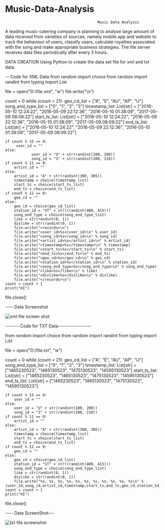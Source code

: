 # Music-Data-Analysis

                                              Music Data Analysis

A leading music-catering company is planning to analyse large amount of data received from
varieties of sources, namely mobile app and website to track the behaviour of users, classify users,
calculate royalties associated with the song and make appropriate business strategies. The file server
receives data files periodically after every 3 hours.



DATA CREATION
Using Python to create the data set file for xml and txt data.

-- Code for XML Data
from random import choice
from random import randint
from typing import List

file = open("D:/file.xml", "w")
file.write("<records>\n")

count = 0
while (count < 21):
    geo_cd_list = ["A", "E", "AU", "AP", "U"]
    song_end_type_list = ["0", "1", "2", "3"]
    timestamp_list: List[str] = ["2016-05-10 12:24:22", "2016-05-09 22:12:36", "2016-05-10 01:38:09",
                                 "2017-05-09 08:09:22"]
    start_ts_list: List[str] = ["2016-05-10 12:24:22", "2016-05-09 22:12:36", "2016-05-10 01:38:09",
                                "2017-05-09 08:09:22"]
    end_ts_list: List[str] = ["2016-05-10 12:24:22", "2016-05-09 22:12:36", "2016-05-10 01:38:09",
                              "2017-05-09 08:09:22"]

    if count % 15 == 0:
         user_id = ""
    else:
                user_id = "U" + str(randint(100, 200))
                song_id = "3" + str(randint(200, 210))
    if count % 11 == 0:
        artist_id = ""
    else:
        artist_id = "A" + str(randint(300, 305))
        timestamp = choice(timestamp_list)
        start_ts = choice(start_ts_list)
        end_ts = choice(end_ts_list)
    if count % 12 == 0:
        geo_cd = ""
    else:
        geo_cd = choice(geo_cd_list)
        station_id = "ST" + str((randint(400, 415)))
        song_end_type = choice(song_end_type_list)
        like = str(randint(0, 1))
        dislike = str(randint(0, 1))
        file.write("<records>\n")
        file.write("<user_id>%s</user_id>\n" % user_id)
        file.write("<song_id>%s</song_id>\n" % song_id)
        file.write("<artist_id>%s</artist_id>\n" % artist_id)
        file.write("<timestamp>%s</timestamp>\n" % timestamp)
        file.write("<start_ts>%s</start_ts>\n" % start_ts)
        file.write("<end_ts>%s</end_ts>\n" % end_ts)
        file.write("<geo_cd>%s</geo_cd>\n" % geo_cd)
        file.write("<station_id>%s</station_id>\n" % station_id)
        file.write("<song_end_type>%s</song_end_type>\n" % song_end_type)
        file.write("<like>%s</like>\n" % like)
        file.write("<dislike>%s</dislike>\n" % dislike)
        file.write("</records>\n")
    count = count + 1
    print("HI")
file.close()

---- Data Screenshot

![xml file screen shot](https://user-images.githubusercontent.com/34162166/38451713-8f6ab16a-3a52-11e8-88ea-1d2e49ec1e1a.png)


------- Code for TXT Data-----------------

from random import choice
from random import randint
from typing import List

file = open("D:/file.txt", "w")

count = 0
while (count < 21):
    geo_cd_list = ["A", "E", "AU", "AP", "U"]
    song_end_type_list = ["0", "1", "2", "3"]
    timestamp_list: List[str] = ["1465230523", "1465130523", "1475130523",
                                 "14595130523"]
    start_ts_list: List[str] = ["1465230523", "1465130523", "1475130523",
                                "14595130523"]
    end_ts_list: List[str] = ["1465230523", "1465130523", "1475130523",
                              "14595130523"]

    if count % 15 == 0:
        user_id = ""
    else:
        user_id = "U" + str(randint(100, 200))
        song_id = "3" + str(randint(200, 210))
    if count % 11 == 0:
        artist_id = ""
    else:
        artist_id = "A" + str(randint(300, 305))
        timestamp = choice(timestamp_list)
        start_ts = choice(start_ts_list)
        end_ts = choice(end_ts_list)
    if count % 12 == 0:
        geo_cd = ""
    else:
        geo_cd = choice(geo_cd_list)
        station_id = "ST" + str((randint(400, 415)))
        song_end_type = choice(song_end_type_list)
        like = str(randint(0, 1))
        dislike = str(randint(0, 1))
        file.write("%s, %s, %s, %s, %s, %s, %s, %s, %s, %s, %s\n" % (user_id,song_id,artist_id,timestamp,start_ts,end_ts,geo_cd,station_id,song_end_type,like,dislike))
    count = count + 1
    print("HI")
file.close()

---- Data ScreenShot---

![txt file screenshot](https://user-images.githubusercontent.com/34162166/38451715-948ff146-3a52-11e8-909c-a0f632278b0f.png)


